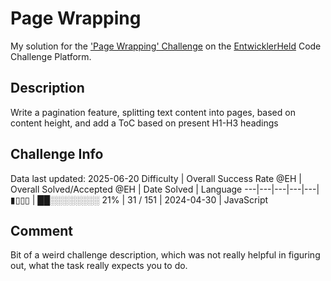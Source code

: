 # Page Wrapping

My solution for the ['Page Wrapping' Challenge](https://platform.entwicklerheld.de/challenge/page-wrapping?technology=JavaScript) on the [EntwicklerHeld](https://platform.entwicklerheld.de/) Code Challenge Platform.

## Description
Write a pagination feature, splitting text content into pages, based on content height, and add a ToC based on present H1-H3 headings

## Challenge Info
Data last updated: 2025-06-20
Difficulty | Overall Success Rate @EH | Overall Solved/Accepted @EH | Date Solved | Language
---|---|---|---|---|
▮▯▯▯ | ██░░░░░░░░ 21% | 31 / 151 | 2024-04-30 | JavaScript

## Comment
Bit of a weird challenge description, which was not really helpful in figuring out, what the task really expects you to do.
